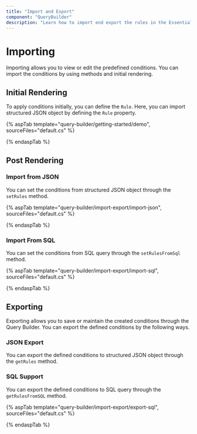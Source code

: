 ```yaml
---
title: "Import and Export"
component: "QueryBuilder"
description: "Learn how to import end export the rules in the Essential JS 2 QueryBuilder control."
---
```


# Importing

Importing allows you to view or edit the predefined conditions. You can import the conditions by using methods and initial rendering.

## Initial Rendering

To apply conditions initially, you can define the `Rule`. Here, you can import structured JSON object by defining the `Rule` property.

{% aspTab template="query-builder/getting-started/demo", sourceFiles="default.cs" %}

{% endaspTab %}

## Post Rendering

### Import from JSON

You can set the conditions from structured JSON object through the `setRules` method.

{% aspTab template="query-builder/import-export/import-json", sourceFiles="default.cs" %}

{% endaspTab %}

### Import From SQL

You can set the conditions from SQL query through the `setRulesFromSql` method.

{% aspTab template="query-builder/import-export/import-sql", sourceFiles="default.cs" %}

{% endaspTab %}

## Exporting

Exporting allows you to save or maintain the created conditions through the Query Builder. You can export the defined conditions by the following ways.

### JSON Export

You can export the defined conditions to structured JSON object through the `getRules` method.

### SQL Support

You can export the defined conditions to SQL query through the `getRulesFromSQL` method.

{% aspTab template="query-builder/import-export/export-sql", sourceFiles="default.cs" %}

{% endaspTab %}